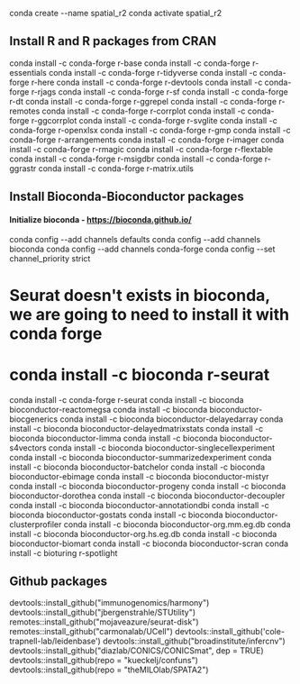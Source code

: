 conda create --name spatial_r2
conda activate spatial_r2

## Install R and R packages from CRAN
conda install -c conda-forge r-base 
conda install -c conda-forge r-essentials
conda install -c conda-forge r-tidyverse
conda install -c conda-forge r-here
conda install -c conda-forge r-devtools
conda install -c conda-forge r-rjags
conda install -c conda-forge r-sf
conda install -c conda-forge r-dt
conda install -c conda-forge r-ggrepel
conda install -c conda-forge r-remotes
conda install -c conda-forge r-corrplot
conda install -c conda-forge r-ggcorrplot
conda install -c conda-forge r-svglite
conda install -c conda-forge r-openxlsx
conda install -c conda-forge r-gmp 
conda install -c conda-forge r-arrangements
conda install -c conda-forge r-imager
conda install -c conda-forge r-rmagic
conda install -c conda-forge r-flextable
conda install -c conda-forge r-msigdbr
conda install -c conda-forge r-ggrastr
conda install -c conda-forge r-matrix.utils 


## Install Bioconda-Bioconductor packages

#### Initialize bioconda - https://bioconda.github.io/
conda config --add channels defaults
conda config --add channels bioconda
conda config --add channels conda-forge
conda config --set channel_priority strict

# Seurat doesn't exists in bioconda, we are going to need to install it with conda forge
# conda install -c bioconda r-seurat 
conda install -c conda-forge r-seurat 
conda install -c bioconda bioconductor-reactomegsa
conda install -c bioconda bioconductor-biocgenerics
conda install -c bioconda bioconductor-delayedarray
conda install -c bioconda bioconductor-delayedmatrixstats 
conda install -c bioconda bioconductor-limma 
conda install -c bioconda bioconductor-s4vectors 
conda install -c bioconda bioconductor-singlecellexperiment
conda install -c bioconda bioconductor-summarizedexperiment 
conda install -c bioconda bioconductor-batchelor 
conda install -c bioconda bioconductor-ebimage 
conda install -c bioconda bioconductor-mistyr 
conda install -c bioconda bioconductor-progeny 
conda install -c bioconda bioconductor-dorothea
conda install -c bioconda bioconductor-decoupler 
conda install -c bioconda bioconductor-annotationdbi 
conda install -c bioconda bioconductor-gostats 
conda install -c bioconda bioconductor-clusterprofiler 
conda install -c bioconda bioconductor-org.mm.eg.db
conda install -c bioconda bioconductor-org.hs.eg.db 
conda install -c bioconda bioconductor-biomart 
conda install -c bioconda bioconductor-scran 
conda install -c bioturing r-spotlight 

## Github packages
devtools::install_github("immunogenomics/harmony")
devtools::install_github("jbergenstrahle/STUtility")
remotes::install_github("mojaveazure/seurat-disk")
remotes::install_github("carmonalab/UCell")
devtools::install_github('cole-trapnell-lab/leidenbase')
devtools::install_github("broadinstitute/infercnv")
devtools::install_github("diazlab/CONICS/CONICSmat", dep = TRUE)
devtools::install_github(repo = "kueckelj/confuns")
devtools::install_github(repo = "theMILOlab/SPATA2")
